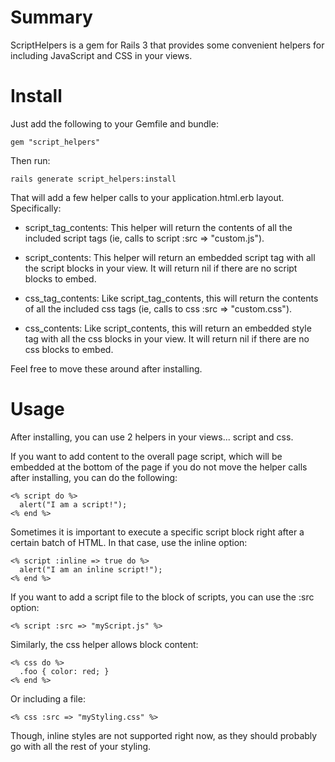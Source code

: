 # Summary

ScriptHelpers is a gem for Rails 3 that provides some convenient
helpers for including JavaScript and CSS in your views.

# Install

Just add the following to your Gemfile and bundle:

    gem "script_helpers"

Then run:

    rails generate script_helpers:install

That will add a few helper calls to your application.html.erb layout.
Specifically:

* script_tag_contents: This helper will return the contents of all the
  included script tags (ie, calls to script :src => "custom.js").

* script_contents: This helper will return an embedded script tag with
  all the script blocks in your view.  It will return nil if there are
  no script blocks to embed.

* css_tag_contents: Like script_tag_contents, this will return the
  contents of all the included css tags (ie, calls to css :src =>
  "custom.css").

* css_contents: Like script_contents, this will return an embedded
  style tag with all the css blocks in your view.  It will return nil
  if there are no css blocks to embed.

Feel free to move these around after installing.

# Usage

After installing, you can use 2 helpers in your views... script and css.

If you want to add content to the overall page script, which will be
embedded at the bottom of the page if you do not move the helper calls
after installing, you can do the following:

    <% script do %>
      alert("I am a script!");
    <% end %>

Sometimes it is important to execute a specific script block right
after a certain batch of HTML.  In that case, use the inline option:

    <% script :inline => true do %>
      alert("I am an inline script!");
    <% end %>

If you want to add a script file to the block of scripts, you can use
the :src option:

    <% script :src => "myScript.js" %>

Similarly, the css helper allows block content:

    <% css do %>
      .foo { color: red; }
    <% end %>

Or including a file:

    <% css :src => "myStyling.css" %>

Though, inline styles are not supported right now, as they should
probably go with all the rest of your styling.

